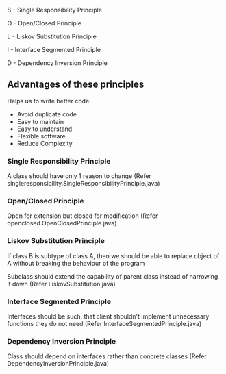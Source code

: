 S - Single Responsibility Principle

O - Open/Closed Principle

L - Liskov Substitution Principle

I - Interface Segmented Principle

D - Dependency Inversion Principle


## Advantages of these principles
Helps us to write better code:
- Avoid duplicate code
- Easy to maintain
- Easy to understand
- Flexible software
- Reduce Complexity

### Single Responsibility Principle 
A class should have only 1 reason to change (Refer singleresponsibility.SingleResponsibilityPrinciple.java)

### Open/Closed Principle
Open for extension but closed for modification (Refer openclosed.OpenClosedPrinciple.java)

### Liskov Substitution Principle
If class B is subtype of class A, then we should be able to replace object of A without breaking the behaviour of the
program

Subclass should extend the capability of parent class instead of narrowing it down (Refer LiskovSubstitution.java)

### Interface Segmented Principle
Interfaces should be such, that client shouldn't implement unnecessary functions they do not need (Refer
InterfaceSegmentedPrinciple.java)

### Dependency Inversion Principle
Class should depend on interfaces rather than concrete classes (Refer DependencyInversionPrinciple.java)

